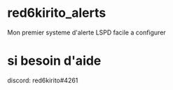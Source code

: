 # red6kirito_alerts

Mon premier systeme d'alerte LSPD facile a configurer 

# si besoin d'aide 

discord: red6kirito#4261
